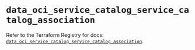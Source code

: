 # `data_oci_service_catalog_service_catalog_association`

Refer to the Terraform Registry for docs: [`data_oci_service_catalog_service_catalog_association`](https://registry.terraform.io/providers/oracle/oci/6.18.0/docs/data-sources/service_catalog_service_catalog_association).
